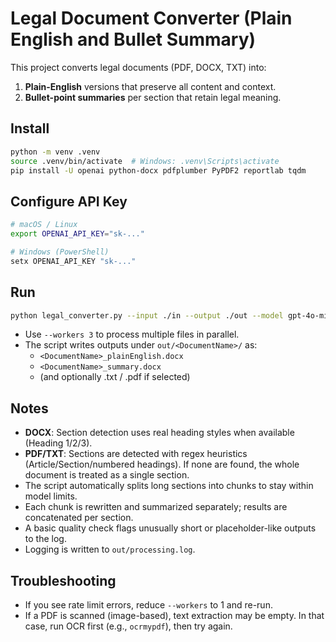 
# Legal Document Converter (Plain English and Bullet Summary)

This project converts legal documents (PDF, DOCX, TXT) into:
1) **Plain-English** versions that preserve all content and context.
2) **Bullet-point summaries** per section that retain legal meaning.

## Install

```bash
python -m venv .venv
source .venv/bin/activate  # Windows: .venv\Scripts\activate
pip install -U openai python-docx pdfplumber PyPDF2 reportlab tqdm
```

## Configure API Key 

```bash
# macOS / Linux
export OPENAI_API_KEY="sk-..."

# Windows (PowerShell)
setx OPENAI_API_KEY "sk-..."
```

## Run

```bash
python legal_converter.py --input ./in --output ./out --model gpt-4o-mini --formats docx,txt
```

- Use `--workers 3` to process multiple files in parallel.
- The script writes outputs under `out/<DocumentName>/` as:
  - `<DocumentName>_plainEnglish.docx`
  - `<DocumentName>_summary.docx`
  - (and optionally .txt / .pdf if selected)

## Notes

- **DOCX**: Section detection uses real heading styles when available (Heading 1/2/3).
- **PDF/TXT**: Sections are detected with regex heuristics (Article/Section/numbered headings). If none are found, the whole document is treated as a single section.
- The script automatically splits long sections into chunks to stay within model limits.
- Each chunk is rewritten and summarized separately; results are concatenated per section.
- A basic quality check flags unusually short or placeholder-like outputs to the log.
- Logging is written to `out/processing.log`.

## Troubleshooting

- If you see rate limit errors, reduce `--workers` to 1 and re-run.
- If a PDF is scanned (image-based), text extraction may be empty. In that case, run OCR first (e.g., `ocrmypdf`), then try again.
